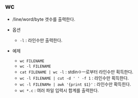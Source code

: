 ## wc
- /line/word/byte 갯수를 출력한다.

- 옵션
    - `-l` : 라인수만 출력한다.

- 예제
    - `wc FILENAME`
    - `wc -l FILENAME`
    - `cat FILENAME | wc -l` : stdinㅇㅡ로부터 라인수만 획득한다.
    - `wc -l FILENAME | cut -d ' ' -f 1` : 라인수만 획득한다.
    - `wc -l FILENAMe | awk '{print $1}'` : 라인수만 확득힌다.
    - `wc *.c` : 여러 파일 입력시 합계를 출력한다.
    